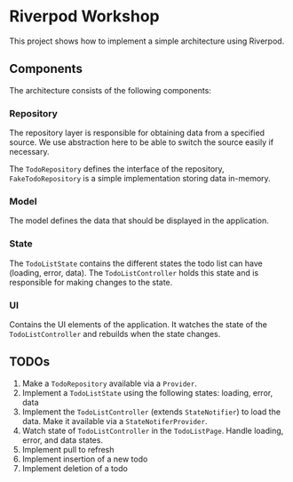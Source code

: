# Riverpod Workshop

This project shows how to implement a simple architecture using Riverpod.

## Components
The architecture consists of the following components:

### Repository
The repository layer is responsible for obtaining data from a specified source.
We use abstraction here to be able to switch the source easily if necessary.

The `TodoRepository` defines the interface of the repository, `FakeTodoRepository` is a simple implementation storing data in-memory.

### Model 
The model defines the data that should be displayed in the application.

### State
The `TodoListState` contains the different states the todo list can have (loading, error, data).
The `TodoListController` holds this state and is responsible for making changes to the state.

### UI
Contains the UI elements of the application. It watches the state of the `TodoListController` and rebuilds when the state changes.

## TODOs

1. Make a `TodoRepository` available via a `Provider`.
2. Implement a `TodoListState` using the following states: loading, error, data 
3. Implement the `TodoListController` (extends `StateNotifier`) to load the data. Make it available via a `StateNotiferProvider`.
4. Watch state of `TodoListController` in the `TodoListPage`. Handle loading, error, and data states.
5. Implement pull to refresh
6. Implement insertion of a new todo
7. Implement deletion of a todo